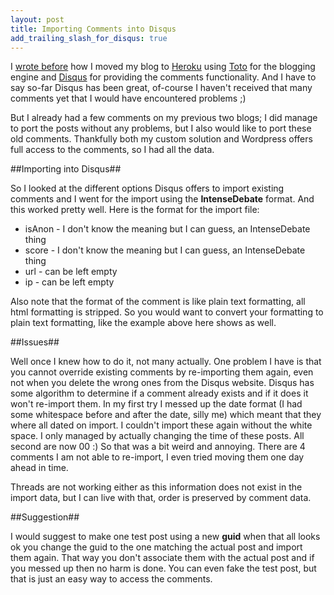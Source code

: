 ```yaml
---
layout: post
title: Importing Comments into Disqus
add_trailing_slash_for_disqus: true
---
```

I [wrote before](http://cre8ivethought.com/blog/2010/08/04/blog-moved-once-again/) how I moved my blog to [Heroku](http://www.heroku.com) using [Toto](http://github.com/cloudhead/toto) for the blogging engine and [Disqus](http://disqus.com/) for providing the comments functionality. And I have to say so-far Disqus has been great, of-course I haven't received that many comments yet that I would have encountered problems ;) 

But I already had a few comments on my previous two blogs; I did manage to port the posts without any problems, but I also would like to port these old comments. Thankfully both my custom solution and Wordpress offers full access to the comments, so I had all the data.

##Importing into Disqus##

So I looked at the different options Disqus offers to import existing comments and I went for the import using the **IntenseDebate** format. And this worked pretty well. Here is the format for the import file:

<script src="http://gist.github.com/543727.js?file=Disqus_Import.xml"></script>

- isAnon - I don't know the meaning but I can guess, an IntenseDebate thing
- score - I don't know the meaning but I can guess, an IntenseDebate thing
- url - can be left empty
- ip - can be left empty

Also note that the format of the comment is like plain text formatting, all html formatting is stripped. So you would want to convert your formatting to plain text formatting, like the example above here shows as well.

##Issues##

Well once I knew how to do it, not many actually. One problem I have is that you cannot override existing comments by re-importing them again, even not when you delete the wrong ones from the Disqus website. Disqus has some algorithm to determine if a comment already exists and if it does it won't re-import them. In my first try I messed up the date format (I had some whitespace before and after the date, silly me) which meant that they where all dated on import. I couldn't import these again without the white space. I only managed by actually changing the time of these posts. All second are now 00 :) So that was a bit weird and annoying. There are 4 comments I am not able to re-import, I even tried moving them one day ahead in time.

Threads are not working either as this information does not exist in the import data, but I can live with that, order is preserved by comment data.

##Suggestion##

I would suggest to make one test post using a new **guid** when that all looks ok you change the guid to the one matching the actual post and import them again. That way you don't associate them with the actual post and if you messed up then no harm is done. You can even fake the test post, but that is just an easy way to access the comments.

